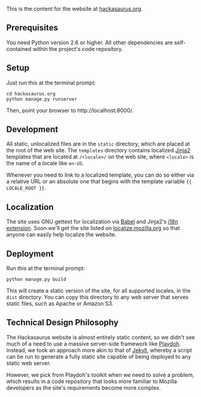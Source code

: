 This is the content for the website at [hackasaurus.org][].

  [hackasaurus.org]: http://hackasaurus.org

## Prerequisites

You need Python version 2.6 or higher. All other dependencies are
self-contained within the project's code repository.

## Setup

Just run this at the terminal prompt:

    cd hackasaurus.org
    python manage.py runserver

Then, point your browser to http://localhost:8000/.

## Development

All static, unlocalized files are in the `static` directory, which are
placed at the root of the web site. The `templates` directory
contains localized [Jinja2][] templates that are located at `/<locale>/` on
the web site, where `<locale>` is the name of a locale like `en-US`.

Whenever you need to link to a localized template, you can do so either via
a relative URL or an absolute one that begins with the template variable
`{{ LOCALE_ROOT }}`.

  [Jinja2]: http://jinja.pocoo.org/

## Localization

The site uses GNU gettext for localization via [Babel][] and Jinja2's
[i18n extension][]. Soon we'll get the site listed on
[localize.mozilla.org][] so that anyone can easily help localize
the website.

  [Babel]: http://babel.edgewall.org/
  [i18n extension]: http://jinja.pocoo.org/docs/templates/#extensions
  [localize.mozilla.org]: https://localize.mozilla.org

## Deployment

Run this at the terminal prompt:

    python manage.py build
    
This will create a static version of the site, for all supported locales, in 
the `dist` directory. You can copy this directory to any web server that 
serves static files, such as Apache or Amazon S3.

## Technical Design Philosophy

The Hackasaurus website is almost entirely static content, so we didn't see
much of a need to use a massive server-side framework like [Playdoh][].
Instead, we took an approach more akin to that of [Jekyll][], whereby
a script can be run to generate a fully static site capable of being
deployed to any static web server.

However, we pick from Playdoh's toolkit when we need to solve a problem, which
results in a code repository that looks more familiar to Mozilla developers as
the site's requirements become more complex.

  [Playdoh]: https://github.com/mozilla/playdoh
  [Jekyll]: https://github.com/mojombo/jekyll/wiki
